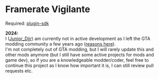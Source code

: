 # Framerate Vigilante

Required: [plugin-sdk](https://github.com/DK22Pac/plugin-sdk)

**2024:**  
I ([Junior_Djjr](https://github.com/JuniorDjjr)) am currently not in active development as I left the GTA modding community a few years ago ([reasons here](https://www.mixmods.com.br/2023/01/para-2023/)).  
I'm not completely out of GTA modding, but I will rarely update this and other mods anymore (but I still have some active projects for mods and game dev), so if you are a knowledgeable modder/coder, feel free to continue this project as I know how important it is, I can still review pull requests etc.  
